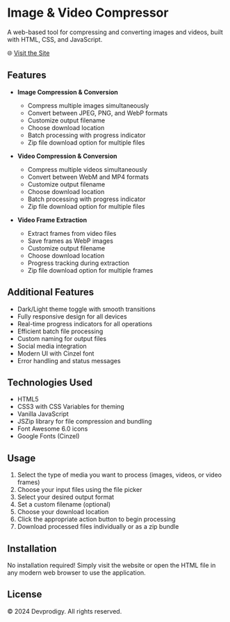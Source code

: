 # Image & Video Compressor

A web-based tool for compressing and converting images and videos, built with HTML, CSS, and JavaScript.

🌐 [Visit the Site](https://devprodigy.github.io/image-video-compressor)

## Features

- **Image Compression & Conversion**
  - Compress multiple images simultaneously
  - Convert between JPEG, PNG, and WebP formats
  - Customize output filename
  - Choose download location
  - Batch processing with progress indicator
  - Zip file download option for multiple files

- **Video Compression & Conversion**
  - Compress multiple videos simultaneously
  - Convert between WebM and MP4 formats
  - Customize output filename
  - Choose download location
  - Batch processing with progress indicator
  - Zip file download option for multiple files

- **Video Frame Extraction**
  - Extract frames from video files
  - Save frames as WebP images
  - Customize output filename
  - Choose download location
  - Progress tracking during extraction
  - Zip file download option for multiple frames

## Additional Features

- Dark/Light theme toggle with smooth transitions
- Fully responsive design for all devices
- Real-time progress indicators for all operations
- Efficient batch file processing
- Custom naming for output files
- Social media integration
- Modern UI with Cinzel font
- Error handling and status messages

## Technologies Used

- HTML5
- CSS3 with CSS Variables for theming
- Vanilla JavaScript
- JSZip library for file compression and bundling
- Font Awesome 6.0 icons
- Google Fonts (Cinzel)

## Usage

1. Select the type of media you want to process (images, videos, or video frames)
2. Choose your input files using the file picker
3. Select your desired output format
4. Set a custom filename (optional)
5. Choose your download location
6. Click the appropriate action button to begin processing
7. Download processed files individually or as a zip bundle

## Installation

No installation required! Simply visit the website or open the HTML file in any modern web browser to use the application.

## License

© 2024 Devprodigy. All rights reserved.
